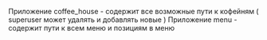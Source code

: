 Приложение coffee_house - содержит все возможные пути к кофейням ( superuser может удалять и добавлять новые )
Приложение menu - содержит пути к всем меню и позициям в меню
